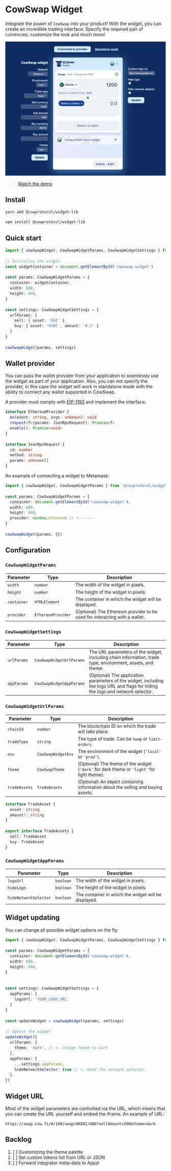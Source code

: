 # CowSwap Widget

Integrate the power of `CowSwap` into your product!
With the widget, you can create an incredible trading interface. Specify the required pair of currencies, customize the
look and much more!

[![Demo](./demo-preview.png)](https://www.youtube.com/watch?v=gxRRH9Rumx4&ab_channel=CoWSwap)

> [Watch the demo](https://www.youtube.com/watch?v=gxRRH9Rumx4&ab_channel=CoWSwap)

## Install

```bash
yarn add @cowprotocol/widget-lib
```

```bash
npm install @cowprotocol/widget-lib
```

## Quick start

```typescript
import { cowSwapWidget, CowSwapWidgetParams, CowSwapWidgetSettings } from '@cowprotocol/widget-lib'

// Initialise the widget
const widgetContainer = document.getElementById('cowswap-widget')

const params: CowSwapWidgetParams = {
  container: widgetContainer,
  width: 600,
  height: 640,
}

const settings: CowSwapWidgetSettings = {
  urlParams: {
    sell: { asset: 'DAI' },
    buy: { asset: 'USDC', amount: '0.1' }
  }
}

cowSwapWidget(params, settings)
```

## Wallet provider

You can pass the wallet provider from your application to seamlessly use the widget as part of your application.
Also, you can not specify the provider, in this case the widget will work in standalone mode with the ability to connect any wallet supported in CowSwap.

A provider must comply with [EIP-1193](https://eips.ethereum.org/EIPS/eip-11930) and implement the interface:
```typescript
interface EthereumProvider {
  on(event: string, args: unknown): void
  request<T>(params: JsonRpcRequest): Promise<T>
  enable(): Promise<void>
}

interface JsonRpcRequest {
  id: number
  method: string
  params: unknown[]
}
```

An example of connecting a widget to Metamask:

```typescript
import { cowSwapWidget, CowSwapWidgetParams } from '@cowprotocol/widget-lib'

const params: CowSwapWidgetParams = {
  container: document.getElementById('cowswap-widget'),
  width: 600,
  height: 640,
  provider: window.ethereum // <-------
}

cowSwapWidget(params, {})
```

## Configuration

### `CowSwapWidgetParams`

| Parameter   | Type               | Description                                                                |
|-------------|--------------------|----------------------------------------------------------------------------|
| `width`     | `number`           | The width of the widget in pixels.                                         |
| `height`    | `number`           | The height of the widget in pixels.                                        |
| `container` | `HTMLElement`      | The container in which the widget will be displayed.                       |
| `provider`  | `EthereumProvider` | (Optional) The Ethereum provider to be used for interacting with a wallet. |

### `CowSwapWidgetSettings`

| Parameter   | Type                     | Description                                                                                                                     |
|-------------|--------------------------|---------------------------------------------------------------------------------------------------------------------------------|
| `urlParams` | `CowSwapWidgetUrlParams` | The URL parameters of the widget, including chain information, trade type, environment, assets, and theme.                      |
| `appParams` | `CowSwapWidgetAppParams` | (Optional) The application parameters of the widget, including the logo URL and flags for hiding the logo and network selector. |

### `CowSwapWidgetUrlParams`

| Parameter     | Type               | Description                                                                                            |
|---------------|--------------------|--------------------------------------------------------------------------------------------------------|
| `chainId`     | `number`           | The blockchain ID on which the trade will take place.                                                  |
| `tradeType`   | `string`           | The type of trade. Can be `swap` or `limit-orders`.                                                    |
| `env`         | `CowSwapWidgetEnv` | The environment of the widget (`'local'` or `'prod'`). |
| `theme`       | `CowSwapTheme`     | (Optional) The theme of the widget (`'dark'` for dark theme or `'light'` for light theme).             |
| `tradeAssets` | `TradeAssets`      | (Optional) An object containing information about the selling and buying assets.                       |

```typescript
interface TradeAsset {
  asset: string
  amount?: string
}

export interface TradeAssets {
  sell: TradeAsset
  buy: TradeAsset
}
```

### `CowSwapWidgetAppParams`

| Parameter             | Type               | Description                                                                      |
|-----------------------|--------------------|----------------------------------------------------------------------------------|
| `logoUrl`             | `boolean`          | The width of the widget in pixels.                                               |
| `hideLogo`            | `boolean`          | The height of the widget in pixels.                                              |
| `hideNetworkSelector` | `boolean`          | The container in which the widget will be displayed.                             |


## Widget updating

You can change all possible widget options on the fly:

```typescript
import { cowSwapWidget, CowSwapWidgetParams, CowSwapWidgetSettings } from '@cowprotocol/widget-lib'

const params: CowSwapWidgetParams = {
  container: document.getElementById('cowswap-widget'),
  width: 600,
  height: 640,
}


const settings: CowSwapWidgetSettings = {
  appParams: {
    logoUrl: 'YOUR_LOGO_URL'
  }
}

const updateWidget = cowSwapWidget(params, settings)

// Update the widget
updateWidget({
  urlParams: {
    theme: 'dark', // <- Change theme to dark
  },
  appParams: {
    ...settings.appParams,
    hideNetworkSelector: true // <- Hide the network selector
  },
})
```

## Widget URL

Most of the widget parameters are controlled via the URL, which means that you can create the URL yourself and embed the iframe.
An example of URL:
```
https://swap.cow.fi/#/100/swap/WXDAI/GNO?sellAmount=200&theme=dark
```


## Backlog
1. [ ] Customizing the theme palette
2. [ ] Set custom tokens list from URL or JSON
3. [ ] Forward integrator meta-data to Appzi
